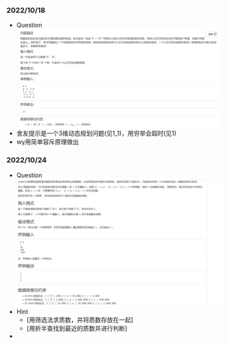 ### 2022/10/18
* Question
  !["3维动态规划"](./res/2022-10-18.png)
* 舍友提示是一个3维动态规划问题(见1_1)，用穷举会超时(见1)
* wy用简单容斥原理做出


### 2022/10/24
* Question
  !["质数邻居"](./res/2022-10-24.png)
* Hint
  * [用筛选法求质数，并将质数存放在一起]
  * [用折半查找到最近的质数并进行判断]
* 